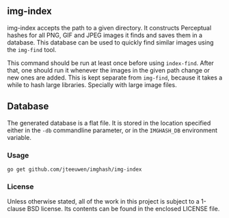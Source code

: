 ## img-index

img-index accepts the path to a given directory.
It constructs Perceptual hashes for all PNG, GIF and JPEG images it
finds and saves them in a database. This database can be used to quickly
find similar images using the `img-find` tool.

This command should be run at least once before using `index-find`.
After that, one should run it whenever the images in the given path
change or new ones are added. This is kept separate from `img-find`,
because it takes a while to hash large libraries. Specially with
large image files.


## Database

The generated database is a flat file. It is stored in the location
specified either in the `-db` commandline parameter, or in the `IMGHASH_DB`
environment variable.


### Usage

    go get github.com/jteeuwen/imghash/img-index


### License

Unless otherwise stated, all of the work in this project is subject to a
1-clause BSD license. Its contents can be found in the enclosed LICENSE file.

